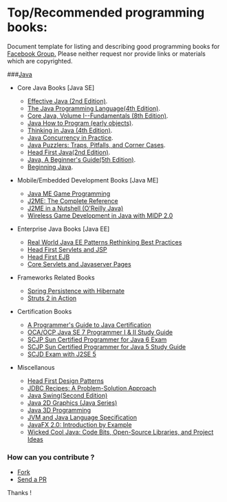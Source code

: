 Top/Recommended programming books:
=================================

Document template for listing and describing good programming books for <a href="https://www.facebook.com/groups/Javagroup123/">Facebook Group.</a>
Please neither request nor provide links or materials which are copyrighted.


###<a href="http://en.wikipedia.org/wiki/Java_%28programming_language%29">Java</a>
* Core Java Books [Java SE]
    * <a href="http://www.amazon.com/Effective-Java-Edition-Joshua-Bloch/dp/0321356683">Effective Java (2nd Edition)</a>.
    * <a href="http://www.amazon.com/The-Java-Programming-Language-Edition/dp/0321349806">The Java Programming Language(4th Edition)</a>.
    * <a href="http://www.amazon.com/Core-Java-Volume-I-Fundamentals-Edition/dp/0132354764">Core Java, Volume I--Fundamentals (8th Edition)</a>.
    * <a href="http://www.amazon.com/Program-early-objects-Edition-Deitel/dp/0132575663">Java How to Program (early objects)</a>.
    * <a href="http://www.amazon.com/Thinking-Java-Edition-Bruce-Eckel/dp/0131872486">Thinking in Java (4th Edition)</a>.
    * <a href="http://www.amazon.com/Java-Concurrency-Practice-Brian-Goetz/dp/0321349601">Java Concurrency in Practice</a>.
    * <a href="http://www.amazon.com/Java%C2%BF-Puzzlers-Traps-Pitfalls-Corner/dp/032133678X">Java Puzzlers: Traps, Pitfalls, and Corner Cases</a>.
    * <a href="http://www.amazon.com/Head-First-Java-2nd-Edition/dp/0596009208">Head First Java(2nd Edition)</a>.
    * <a href="http://www.amazon.com/Java-Beginners-Guide-5th-Edition/dp/0071606327">Java, A Beginner's Guide(5th Edition)</a>.
    * <a href="http://www.amazon.com/Beginning-Java-Ivor-Horton/dp/1861000278">Beginning Java</a>.

* Mobile/Embedded Development Books [Java ME]
    * <a href="http://www.amazon.com/Java-Game-Programming-John-Flynt/dp/1598633899">Java ME Game Programming</a>
    * <a href="http://www.amazon.com/J2ME-Complete-Reference-James-Keogh/dp/0072227109">J2ME: The Complete Reference</a>
    * <a href="http://www.amazon.com/J2ME-Nutshell-OReilly-Java-Topley/dp/059600253X">J2ME in a Nutshell (O'Reilly Java)</a>
    * <a href="http://www.amazon.in/Wireless-Development-Wordware-Developers-Library/dp/1556229984">Wireless Game Development in Java with MIDP 2.0</a>
    

* Enterprise Java Books [Java EE]
    * <a href="http://www.amazon.com/Real-World-Patterns-Rethinking-Practices/dp/0557078326">Real World Java EE Patterns Rethinking Best Practices</a>
    * <a href="http://www.amazon.com/Head-First-Servlets-JSP-Certified/dp/0596516681">Head First Servlets and JSP</a>
    * <a href="http://www.amazon.com/First-Brain-Friendly-Guides-Enterprise-JavaBeans/dp/0596005717">Head First EJB</a>
    * <a href="http://www.amazon.com/Core-Servlets-Javaserver-Pages-Technologies/dp/0131482602">Core Servlets and Javaserver Pages</a>
    

* Frameworks Related Books
    * <a href="http://www.amazon.com/Spring-Persistence-Hibernate-Experts-Source/dp/1430226323">Spring Persistence with Hibernate</a>
    * <a href="http://www.amazon.in/Struts-2-Action-Don-Brown/dp/193398807X">Struts 2 in Action</a>
    

* Certification Books
    * <a href="http://www.amazon.com/Programmers-Guide-Java-Certification/dp/0201596148">A Programmer's Guide to Java Certification</a>
    * <a href="http://www.amazon.in/Programmer-Study-1Z0-803-1Z0-804-Certification/dp/0071772006">OCA/OCP Java SE 7 Programmer I & II Study Guide</a>
    * <a href="http://www.amazon.com/SCJP-Certified-Programmer-Java-310-065/dp/0071591060">SCJP Sun Certified Programmer for Java 6 Exam</a>
    * <a href="http://www.amazon.in/Certified-Programmer-Study-310-055-Certification/dp/0072253606">SCJP Sun Certified Programmer for Java 5 Study Guide</a>
    * <a href="http://www.amazon.in/SCJD-Exam-J2SE-Experts-Voice/dp/1590595165">SCJD Exam with J2SE 5</a>
    
  
* Miscellanous  
  * <a href="http://www.amazon.in/First-Design-Patterns-Elisabeth-Freeman/dp/0596007124">Head First Design Patterns</a>
  * <a href="http://www.amazon.com/JDBC-Recipes-A-Problem-Solution-Approach/dp/1590595203">JDBC Recipes: A Problem-Solution Approach</a>
  * <a href="http://www.amazon.com/Swing-Second-Edition-James-Elliott/dp/0596004087">Java Swing(Second Edition)</a>
  * <a href="http://www.amazon.in/Java-2D-Graphics-Series/dp/1565924843">Java 2D Graphics (Java Series)</a>
  * <a href="http://www.amazon.com/Java-3D-Programming-Daniel-Selman/dp/1930110359">Java 3D Programming</a>
  * <a href="http://docs.oracle.com/javase/specs/jls/se7/html/index.html">JVM and Java Language Specification</a>
  * <a href="http://www.amazon.com/JavaFX-2-0-Introduction-Carl-Dea/dp/1430242574">JavaFX 2.0: Introduction by Example</a>
  * <a href="http://www.amazon.in/Wicked-Cool-Java-Open-Source-Libraries/dp/1593270615">Wicked Cool Java: Code Bits, Open-Source Libraries, and Project Ideas</a>
  

### How can you contribute ?
- [Fork](https://help.github.com/articles/fork-a-repo)
- [Send a PR](https://help.github.com/articles/using-pull-requests)
 

Thanks !
